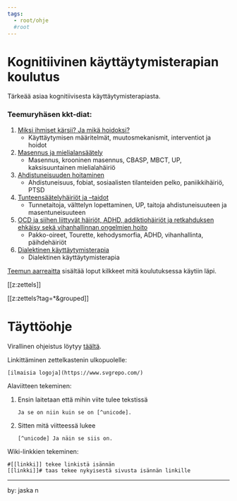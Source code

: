 ```yaml
---
tags:
  - root/ohje
  #root
---
```


# Kognitiivinen käyttäytymisterapian koulutus

Tärkeää asiaa kognitiivisesta käyttäytymisterapiasta.

### Teemuryhäsen kkt-diat:
1. [Miksi ihmiset kärsii? Ja mikä hoidoksi?](./static/KKT_ryhänen_1.pdf)
	- Käyttäytymisen määritelmät, muutosmekanismit, interventiot ja hoidot
2. [Masennus ja mielialansäätely](./static/KKT_ryhänen_2.pdf)
	- Masennus, krooninen masennus, CBASP, MBCT, UP, kaksisuuntainen mielialahäiriö
3. [Ahdistuneisuuden hoitaminen](./static/KKT_ryhänen_3.pdf)
 	- Ahdistuneisuus, fobiat, sosiaalisten tilanteiden pelko, paniikkihäiriö, PTSD
4. [Tunteensäätelyhäiriöt ja –taidot](./static/KKT_ryhänen_4.pdf)
	- Tunnetaitoja, välttelyn lopettaminen, UP, taitoja ahdistuneisuuteen ja masentuneisuuteen
5. [OCD ja siihen liittyvät häiriöt, ADHD,
addiktiohäiriöt ja retkahduksen ehkäisy sekä
vihanhallinnan ongelmien hoito](./static/KKT_ryhänen_5.pdf)
	- Pakko-oireet, Tourette, kehodysmorfia, ADHD, vihanhallinta, päihdehäiriöt
6. [Dialektinen käyttäytymisterapia](./static/KKT_ryhänen_6.pdf)
	- Dialektinen käyttäytymisterapia

[Teemun aarreaitta](https://www.dropbox.com/sh/n5bsoozqffci7qs/AACjk_JIpOanPU79KPYrylgMa?dl=0) sisältää loput kilkkeet mitä koulutuksessa käytiin läpi.

[[z:zettels]]

[[z:zettels?tag=*&grouped]]

# Täyttöohje
Virallinen ohjeistus löytyy [täältä](https://neuron.zettel.page/).

Linkittäminen zettelkastenin ulkopuolelle: 
```
[ilmaisia logoja](https://www.svgrepo.com/)
```
Alaviitteen tekeminen:
1. Ensin laitetaan että mihin viite tulee tekstissä
	```
	Ja se on niin kuin se on [^unicode].
	```
2. Sitten mitä viitteessä lukee
	```
	[^unicode] Ja näin se siis on.
	```
Wiki-linkkien tekeminen:
```
#[[linkki]] tekee linkistä isännän
[[linkki]]# taas tekee nykyisestä sivusta isännän linkille
```

---
by: jaska n